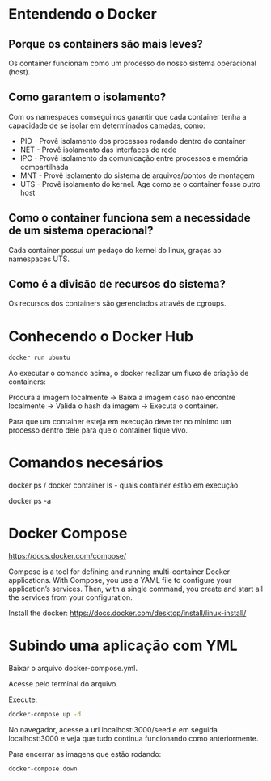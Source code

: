 # Entendendo o Docker 

## Porque os containers são mais leves?

Os container funcionam como um processo do nosso sistema operacional (host).

## Como garantem o isolamento?

Com os namespaces conseguimos garantir que cada container tenha a capacidade de se isolar em determinados camadas, como:

- PID - Provê isolamento dos processos rodando dentro do container
- NET - Provê isolamento das interfaces de rede
- IPC - Provê isolamento da comunicação entre processos e memória compartilhada
- MNT - Provê isolamento do sistema de arquivos/pontos de montagem
- UTS - Provê isolamento do kernel. Age como se o container fosse outro host

## Como o container funciona sem a necessidade de um sistema operacional?

Cada container possui um pedaço do kernel do linux, graças ao namespaces UTS.

## Como é a divisão de recursos do sistema?

Os recursos dos containers são gerenciados através de cgroups.




# Conhecendo o Docker Hub

```bash
docker run ubuntu
```
Ao executar o comando acima, o docker realizar um fluxo de criação de containers:

  Procura a imagem localmente -> Baixa a imagem caso não encontre localmente -> Valida o hash da imagem -> Executa o container.

Para que um container esteja em execução deve ter no mínimo um processo dentro dele para que o container fique vivo.

# Comandos necesários

docker ps / docker container ls - quais container estão em execução
 
docker ps -a

# Docker Compose

https://docs.docker.com/compose/

Compose is a tool for defining and running multi-container Docker applications. With Compose, you use a YAML file to configure your application’s services. Then, with a single command, you create and start all the services from your configuration.

Install the docker: https://docs.docker.com/desktop/install/linux-install/
 
 # Subindo uma aplicação com YML
 
 Baixar o arquivo docker-compose.yml.
 
 Acesse pelo terminal do arquivo.
 
 Execute:
 
 ```bash
 docker-compose up -d
 ```
 No navegador, acesse a url localhost:3000/seed e em seguida localhost:3000 e veja que tudo continua funcionando como anteriormente.
 
 Para encerrar as imagens que estão rodando:
 
 ```bash
 docker-compose down
 ```
 
 
